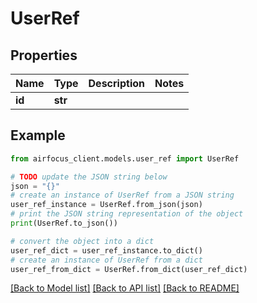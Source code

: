 # UserRef


## Properties

Name | Type | Description | Notes
------------ | ------------- | ------------- | -------------
**id** | **str** |  | 

## Example

```python
from airfocus_client.models.user_ref import UserRef

# TODO update the JSON string below
json = "{}"
# create an instance of UserRef from a JSON string
user_ref_instance = UserRef.from_json(json)
# print the JSON string representation of the object
print(UserRef.to_json())

# convert the object into a dict
user_ref_dict = user_ref_instance.to_dict()
# create an instance of UserRef from a dict
user_ref_from_dict = UserRef.from_dict(user_ref_dict)
```
[[Back to Model list]](../README.md#documentation-for-models) [[Back to API list]](../README.md#documentation-for-api-endpoints) [[Back to README]](../README.md)



